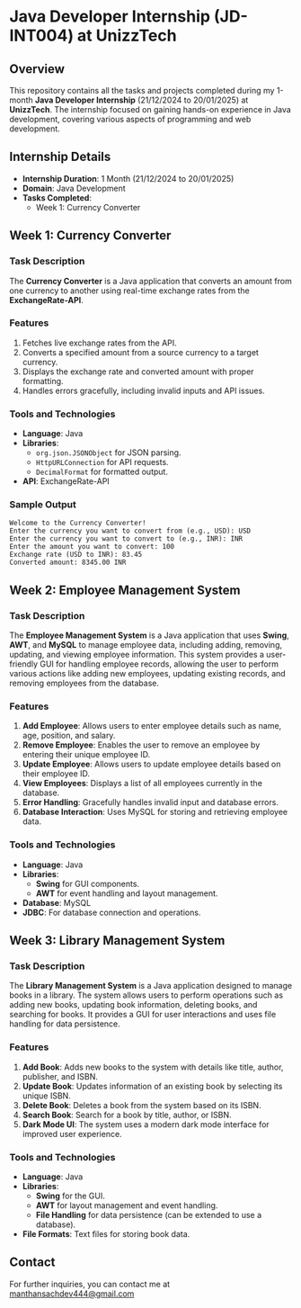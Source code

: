 # Java Developer Internship (JD-INT004) at UnizzTech  

## Overview  
This repository contains all the tasks and projects completed during my 1-month **Java Developer Internship** (21/12/2024 to 20/01/2025) at **UnizzTech**. The internship focused on gaining hands-on experience in Java development, covering various aspects of programming and web development.  

## Internship Details  
- **Internship Duration**: 1 Month (21/12/2024 to 20/01/2025)  
- **Domain**: Java Development  
- **Tasks Completed**:  
  - Week 1: Currency Converter  

## Week 1: Currency Converter  

### Task Description  
The **Currency Converter** is a Java application that converts an amount from one currency to another using real-time exchange rates from the **ExchangeRate-API**.  

### Features  
1. Fetches live exchange rates from the API.  
2. Converts a specified amount from a source currency to a target currency.  
3. Displays the exchange rate and converted amount with proper formatting.  
4. Handles errors gracefully, including invalid inputs and API issues.  

### Tools and Technologies  
- **Language**: Java  
- **Libraries**:  
  - `org.json.JSONObject` for JSON parsing.  
  - `HttpURLConnection` for API requests.  
  - `DecimalFormat` for formatted output.  
- **API**: ExchangeRate-API

### Sample Output  
```text
Welcome to the Currency Converter!  
Enter the currency you want to convert from (e.g., USD): USD  
Enter the currency you want to convert to (e.g., INR): INR  
Enter the amount you want to convert: 100  
Exchange rate (USD to INR): 83.45  
Converted amount: 8345.00 INR
```

## Week 2: Employee Management System  

### Task Description  
The **Employee Management System** is a Java application that uses **Swing**, **AWT**, and **MySQL** to manage employee data, including adding, removing, updating, and viewing employee information. This system provides a user-friendly GUI for handling employee records, allowing the user to perform various actions like adding new employees, updating existing records, and removing employees from the database.

### Features  
1. **Add Employee**: Allows users to enter employee details such as name, age, position, and salary.
2. **Remove Employee**: Enables the user to remove an employee by entering their unique employee ID.
3. **Update Employee**: Allows users to update employee details based on their employee ID.
4. **View Employees**: Displays a list of all employees currently in the database.
5. **Error Handling**: Gracefully handles invalid input and database errors.
6. **Database Interaction**: Uses MySQL for storing and retrieving employee data.

### Tools and Technologies  
- **Language**: Java  
- **Libraries**:  
  - **Swing** for GUI components.  
  - **AWT** for event handling and layout management.  
- **Database**: MySQL  
- **JDBC**: For database connection and operations.

## Week 3: Library Management System  

### Task Description  
The **Library Management System** is a Java application designed to manage books in a library. The system allows users to perform operations such as adding new books, updating book information, deleting books, and searching for books. It provides a GUI for user interactions and uses file handling for data persistence.

### Features  
1. **Add Book**: Adds new books to the system with details like title, author, publisher, and ISBN.
2. **Update Book**: Updates information of an existing book by selecting its unique ISBN.
3. **Delete Book**: Deletes a book from the system based on its ISBN.
4. **Search Book**: Search for a book by title, author, or ISBN.
5. **Dark Mode UI**: The system uses a modern dark mode interface for improved user experience.

### Tools and Technologies  
- **Language**: Java  
- **Libraries**:  
  - **Swing** for the GUI.  
  - **AWT** for layout management and event handling.  
  - **File Handling** for data persistence (can be extended to use a database).  
- **File Formats**: Text files for storing book data.

## Contact

For further inquiries, you can contact me at manthansachdev444@gmail.com
